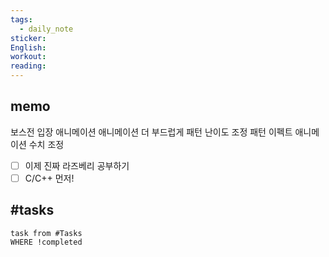 ```yaml
---
tags:
  - daily_note
sticker: 
English: 
workout: 
reading:
---
```

## memo

보스전 입장 애니메이션
애니메이션 더 부드럽게
패턴 난이도 조정
패턴 이펙트 애니메이션
수치 조정

- [ ] 이제 진짜 라즈베리 공부하기
- [ ] C/C++ 먼저!

## #tasks

```dataview
task from #Tasks 
WHERE !completed
```

